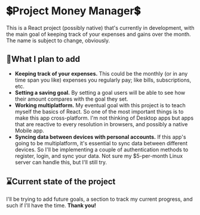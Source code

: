 # 💲Project Money Manager💲

This is a React project (possibly native) that's currently in development, with the main goal of keeping track of your expenses and gains over the month. The name is subject to change, obviously.

## 📌What I plan to add

- **Keeping track of your expenses.** This could be the monthly (or in any time span you like) expenses you regularly pay; like bills, subscriptions, etc.
- **Setting a saving goal.** By setting a goal users will be able to see how their amount compares with the goal they set.
- **Working multiplatform.** My eventual goal with this project is to teach myself the basics of React. So one of the most important things is to make this app cross-platform. I'm not thinking of Desktop apps but apps that are reactive to every resolution in browsers, and possibly a native Mobile app.
- **Syncing data between devices with personal accounts.** If this app's going to be multiplatform, it's essential to sync data between different devices. So I'll be implementing a couple of authentication methods to register, login, and sync your data. Not sure my $5-per-month Linux server can handle this, but I'll still try.

## ⌛Current state of the project

I'll be trying to add future goals, a section to track my current progress, and such if I'll have the time. **Thank you!**
